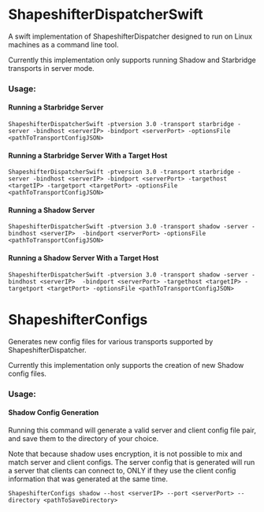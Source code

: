 # ShapeshifterDispatcherSwift

A swift implementation of ShapeshifterDispatcher designed to run on Linux machines as a command line tool.

Currently this implementation only supports running Shadow and Starbridge transports in server mode.

### Usage:

#### Running a Starbridge Server

```
ShapeshifterDispatcherSwift -ptversion 3.0 -transport starbridge -server -bindhost <serverIP> -bindport <serverPort> -optionsFile <pathToTransportConfigJSON>
```

#### Running a Starbridge Server With a Target Host

```
ShapeshifterDispatcherSwift -ptversion 3.0 -transport starbridge -server -bindhost <serverIP> -bindport <serverPort> -targethost <targetIP> -targetport <targetPort> -optionsFile <pathToTransportConfigJSON>
```

#### Running a Shadow Server
```
ShapeshifterDispatcherSwift -ptversion 3.0 -transport shadow -server -bindhost <serverIP>  -bindport <serverPort> -optionsFile <pathToTransportConfigJSON>
```

#### Running a Shadow Server With a Target Host
```
ShapeshifterDispatcherSwift -ptversion 3.0 -transport shadow -server -bindhost <serverIP>  -bindport <serverPort> -targethost <targetIP> -targetport <targetPort> -optionsFile <pathToTransportConfigJSON>
```


# ShapeshifterConfigs

Generates new config files for various transports supported by ShapeshifterDispatcher.

Currently this implementation only supports the creation of new Shadow config files.


### Usage:

#### Shadow Config Generation

Running this command will generate a valid server and client config file pair, and save them to the directory of your choice.

Note that because shadow uses encryption, it is not possible to mix and match server and client configs. The server config that is generated will run a server that clients can connect to, ONLY if they use the client config information that was generated at the same time.
```
ShapeshifterConfigs shadow --host <serverIP> --port <serverPort> --directory <pathToSaveDirectory>
```
